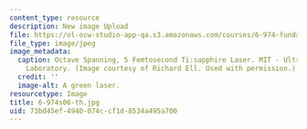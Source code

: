 ```yaml
---
content_type: resource
description: New image Upload
file: https://ol-ocw-studio-app-qa.s3.amazonaws.com/courses/6-974-fundamentals-of-photonics-quantum-electronics-spring-2006/73bd45ef4940074ccf1d8534a495a700_6-974s06-th.jpg
file_type: image/jpeg
image_metadata:
  caption: Octave Spanning, 5 Femtosecond Ti:sapphire Laser. MIT - Ultrafast Optics
    Laboratory. (Image courtesy of Richard Ell. Used with permission.)
  credit: ''
  image-alt: A green laser.
resourcetype: Image
title: 6-974s06-th.jpg
uid: 73bd45ef-4940-074c-cf1d-8534a495a700
---
```

